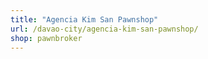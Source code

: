 ```yaml
---
title: "Agencia Kim San Pawnshop"
url: /davao-city/agencia-kim-san-pawnshop/
shop: pawnbroker
---
```

